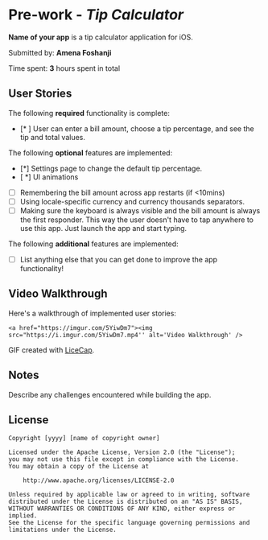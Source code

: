 # Pre-work - *Tip Calculator*

**Name of your app** is a tip calculator application for iOS.

Submitted by: **Amena Foshanji**

Time spent: **3** hours spent in total

## User Stories

The following **required** functionality is complete:

* [* ] User can enter a bill amount, choose a tip percentage, and see the tip and total values.

The following **optional** features are implemented:
* [*] Settings page to change the default tip percentage.
* [ *] UI animations
* [ ] Remembering the bill amount across app restarts (if <10mins)
* [ ] Using locale-specific currency and currency thousands separators.
* [ ] Making sure the keyboard is always visible and the bill amount is always the first responder. This way the user doesn't have to tap anywhere to use this app. Just launch the app and start typing.

The following **additional** features are implemented:

- [ ] List anything else that you can get done to improve the app functionality!

## Video Walkthrough 

Here's a walkthrough of implemented user stories:

	<a href="https://imgur.com/5YiwDm7"><img src="https://i.imgur.com/5YiwDm7.mp4'' alt='Video Walkthrough' />


GIF created with [LiceCap](http://www.cockos.com/licecap/). 
## Notes

Describe any challenges encountered while building the app.

## License

    Copyright [yyyy] [name of copyright owner]

    Licensed under the Apache License, Version 2.0 (the "License");
    you may not use this file except in compliance with the License.
    You may obtain a copy of the License at

        http://www.apache.org/licenses/LICENSE-2.0

    Unless required by applicable law or agreed to in writing, software
    distributed under the License is distributed on an "AS IS" BASIS,
    WITHOUT WARRANTIES OR CONDITIONS OF ANY KIND, either express or implied.
    See the License for the specific language governing permissions and
    limitations under the License.
